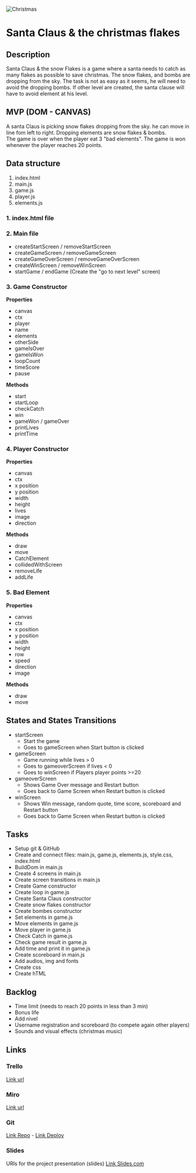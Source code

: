![Christmas](https://c8.alamy.com/compfr/dnm0cx/retro-8-bit-style-jeu-video-arcade-pixel-art-noel-le-pere-noel-en-traineau-avec-merry-xmas-message-dnm0cx.jpg)

# Santa Claus & the christmas flakes

## Description
Santa Claus & the snow Flakes is a game where a santa needs to catch as many flakes as possible to save christmas. 
The snow flakes, and bombs are dropping from the sky. 
The task is not as easy as it seems, he will need to avoid the dropping bombs. 
If other level are created, the santa clause will have to avoid element at his level. 



## MVP (DOM - CANVAS)
A santa Claus is picking snow flakes dropping from the sky. he can move in line fom left to right. 
Dropping elements are snow flakes & bombs.  
The game is over when the player eat 3 "bad elements". 
The game is won whenever the player reaches 20 points.


## Data structure
1. index.html
2. main.js
3. game.js
4. player.js
5. elements.js

### 1. index.html file

### 2. Main file

- createStartScreen / removeStartScreen
- createGameScreen / removeGameScreen
- createGameOverScreen / removeGameOverScreen 
- createWinScreen / removeWinScreen
- startGame / endGame
(Create the "go to next level" screen)

### 3. Game Constructor

**Properties**
- canvas
- ctx
- player
- name
- elements
- otherSide
- gameIsOver
- gameIsWon
- loopCount
- timeScore
- pause

**Methods**
- start
- startLoop
- checkCatch
- win
- gameWon / gameOver
- printLives
- printTime

### 4. Player Constructor

**Properties**
- canvas
- ctx
- x position
- y position
- width
- height
- lives
- image
- direction

**Methods**
- draw
- move
- CatchElement
- collidedWithScreen
- removeLife
- addLife

### 5. Bad Element

**Properties**
- canvas
- ctx
- x position
- y position
- width
- height
- row
- speed
- direction
- image

**Methods**
- draw
- move


## States and States Transitions
- startScreen
  - Start the game
  - Goes to gameScreen when Start button is clicked
- gameScreen
  - Game running while lives > 0
  - Goes to gameoverScreen if lives < 0 
  - Goes to winScreen if Players player points >=20
- gameoverScreen
  - Shows Game Over message and Restart button
  - Goes back to Game Screen when Restart button is clicked
- winScreen
  - Shows Win message, random quote, time score, scoreboard and Restart button
  - Goes back to Game Screen when Restart button is clicked


## Tasks
- Setup git & GitHub
- Create and connect files: main.js, game.js, elements.js, style.css, index.html
- BuildDom in main.js
- Create 4 screens in main.js
- Create screen transitions in main.js
- Create Game constructor
- Create loop in game.js
- Create Santa Claus constructor
- Create snow flakes constructor
- Create bombes constructor
- Set elements in game.js 
- Move elements in game.js
- Move player in game.js
- Check Catch  in game.js
- Check game result in game.js
- Add time and print it in game.js
- Create scoreboard in main.js
- Add audios, img and fonts
- Create css 
- Create hTML


## Backlog
- Time limit (needs to reach 20 points in less than 3 min)
- Bonus life 
- Add nivel
- Username registration and scoreboard (to compete again other players)
- Sounds and visual effects (christmas music)


## Links

### Trello
[Link url](https://trello.com/invite/b/8d624hdI/0e381148f46cdce4c8ff95761e20fabc/ironhack)

### Miro
[Link url](https://miro.com/app/board/o9J_kgxH-zE=/)


### Git
[Link Repo](https://github.com/Luciemzt/jeu2noel) -
[Link Deploy]()

### Slides
URls for the project presentation (slides)
[Link Slides.com](https://slides.com/luciepani/jeu2noel/fullscreen)